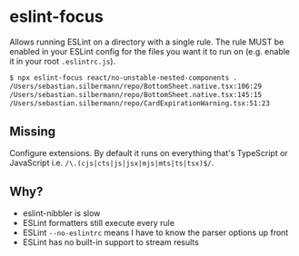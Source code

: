 # eslint-focus

Allows running ESLint on a directory with a single rule.
The rule MUST be enabled in your ESLint config for the files you want it to run on (e.g. enable it in your root `.eslintrc.js`).

```bash
$ npx eslint-focus react/no-unstable-nested-components .
/Users/sebastian.silbermann/repo/BottomSheet.native.tsx:106:29
/Users/sebastian.silbermann/repo/BottomSheet.native.tsx:145:15
/Users/sebastian.silbermann/repo/CardExpirationWarning.tsx:51:23
```

## Missing

Configure extensions. By default it runs on everything that's TypeScript or JavaScript i.e. `/\.(cjs|cts|js|jsx|mjs|mts|ts|tsx)$/`.

## Why?

- eslint-nibbler is slow
- ESLint formatters still execute every rule
- ESLint `--no-eslintrc` means I have to know the parser options up front
- ESLint has no built-in support to stream results
